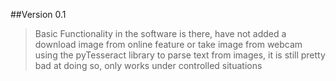 ##Version 0.1
>Basic Functionality in the software is there, have not added a download image from online feature or take image from webcam
>using the pyTesseract library to parse text from images, it is still pretty bad at doing so, only works under controlled situations 